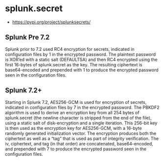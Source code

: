 # splunk.secret

- https://pypi.org/project/splunksecrets/

## Splunk Pre 7.2

Splunk prior to 7.2 used RC4 encryption for secrets, indicated in configuration files by $1$ in the encrypted password. The plaintext password is XOR’ed with a static salt (DEFAULTSA) and then RC4 encrypted using the first 16-bytes of splunk.secret as the key. The resulting ciphertext is base64-encoded and prepended with $1$ to produce the encrypted password seen in the configuration files.

## Splunk 7.2+

Starting in Splunk 7.2, AES256-GCM is used for encryption of secrets, indicated in configuration files by $7$ in the encrypted password. The PBKDF2 algorithm is used to derive an encryption key from all 254 bytes of splunk.secret (the newline character is stripped from the end of the file), using a static salt of disk-encryption and a single iteration. This 256-bit key is then used as the encryption key for AES256-GCM, with a 16-byte randomly generated initialization vector. The encryption produces both the ciphertext as well as a “tag” that is used as part of integrity verification. The iv, ciphertext, and tag (in that order) are concatenated, base64-encoded, and prepended with $7$ to produce the encrypted password seen in the configuration files.

